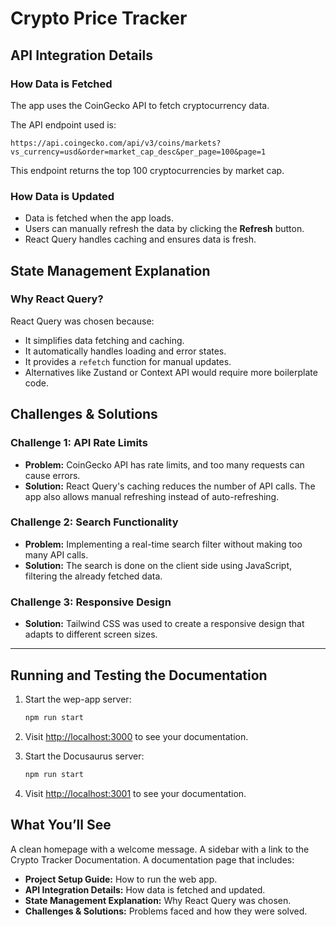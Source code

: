# Crypto Price Tracker

## API Integration Details

### How Data is Fetched
The app uses the CoinGecko API to fetch cryptocurrency data.

The API endpoint used is:
```
https://api.coingecko.com/api/v3/coins/markets?vs_currency=usd&order=market_cap_desc&per_page=100&page=1
```
This endpoint returns the top 100 cryptocurrencies by market cap.

### How Data is Updated
- Data is fetched when the app loads.
- Users can manually refresh the data by clicking the **Refresh** button.
- React Query handles caching and ensures data is fresh.

## State Management Explanation

### Why React Query?
React Query was chosen because:
- It simplifies data fetching and caching.
- It automatically handles loading and error states.
- It provides a `refetch` function for manual updates.
- Alternatives like Zustand or Context API would require more boilerplate code.

## Challenges & Solutions

### Challenge 1: API Rate Limits
- **Problem:** CoinGecko API has rate limits, and too many requests can cause errors.
- **Solution:** React Query's caching reduces the number of API calls. The app also allows manual refreshing instead of auto-refreshing.

### Challenge 2: Search Functionality
- **Problem:** Implementing a real-time search filter without making too many API calls.
- **Solution:** The search is done on the client side using JavaScript, filtering the already fetched data.

### Challenge 3: Responsive Design
- **Solution:** Tailwind CSS was used to create a responsive design that adapts to different screen sizes.
---

## Running and Testing the Documentation 

1. Start the wep-app server:
   ```bash
   npm run start
   ```
2. Visit [http://localhost:3000](http://localhost:3001) to see your documentation.

3. Start the Docusaurus server:
   ```bash
   npm run start
   ```
4. Visit [http://localhost:3001](http://localhost:3001) to see your documentation.


## What You’ll See 
A clean homepage with a welcome message.
A sidebar with a link to the Crypto Tracker Documentation.
A documentation page that includes:
- **Project Setup Guide:** How to run the web app.
- **API Integration Details:** How data is fetched and updated.
- **State Management Explanation:** Why React Query was chosen.
- **Challenges & Solutions:** Problems faced and how they were solved.
